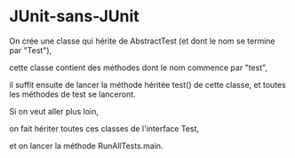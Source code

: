 # JUnit-sans-JUnit
On crée une classe qui hérite de AbstractTest (et dont le nom se termine par "Test"),

cette classe contient des méthodes dont le nom commence par "test",

il suffit ensuite de lancer la méthode héritée test() de cette classe, et toutes les méthodes de test se lanceront.

Si on veut aller plus loin,

on fait hériter toutes ces classes de l'interface Test,

et on lancer la méthode RunAllTests.main.
